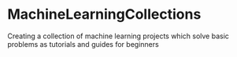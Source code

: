 # MachineLearningCollections
Creating a collection of machine learning projects which solve basic problems as tutorials and guides for beginners
